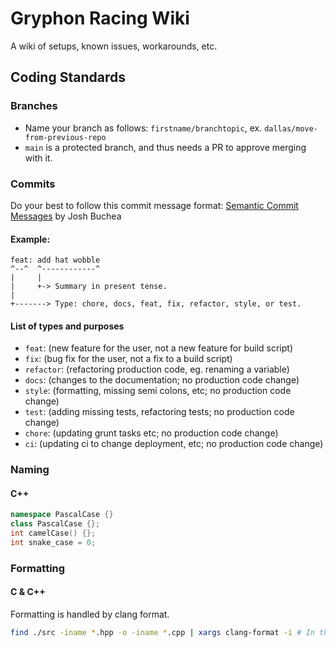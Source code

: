 # Gryphon Racing Wiki
A wiki of setups, known issues, workarounds, etc.

## Coding Standards

### Branches

- Name your branch as follows: `firstname/branchtopic`, ex. `dallas/move-from-previous-repo`
- `main` is a protected branch, and thus needs a PR to approve merging with it.

### Commits

Do your best to follow this commit message format: [Semantic Commit Messages](https://gist.github.com/joshbuchea/6f47e86d2510bce28f8e7f42ae84c716) by Josh Buchea

#### Example:

```
feat: add hat wobble
^--^  ^------------^
|     |
|     +-> Summary in present tense.
|
+-------> Type: chore, docs, feat, fix, refactor, style, or test.
```

#### List of types and purposes

- `feat`: (new feature for the user, not a new feature for build script)
- `fix`: (bug fix for the user, not a fix to a build script)
- `refactor`: (refactoring production code, eg. renaming a variable)
- `docs`: (changes to the documentation; no production code change)
- `style`: (formatting, missing semi colons, etc; no production code change)
- `test`: (adding missing tests, refactoring tests; no production code change)
- `chore`: (updating grunt tasks etc; no production code change)
- `ci`: (updating ci to change deployment, etc; no production code change)

### Naming

#### C++
```C++
namespace PascalCase {}
class PascalCase {};
int camelCase() {};
int snake_case = 0;
```

### Formatting

#### C & C++

Formatting is handled by clang format.
```bash
find ./src -iname *.hpp -o -iname *.cpp | xargs clang-format -i # In the root folder of the repo.
```
